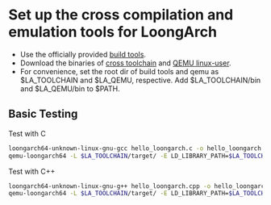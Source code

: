 # Set up the cross compilation and emulation tools for LoongArch


- Use the officially provided [build tools](https://github.com/loongson/build-tools).
- Download the binaries of [cross toolchain](https://github.com/loongson/build-tools/releases/download/2023.08.08/CLFS-loongarch64-8.1-x86_64-cross-tools-gcc-glibc.tar.xz) and [QEMU linux-user](https://github.com/loongson/build-tools/releases/download/2023.08.08/qemu-loongarch64).
- For convenience, set the root dir of build tools and qemu as $LA_TOOLCHAIN and $LA_QEMU, respective. Add $LA_TOOLCHAIN/bin and $LA_QEMU/bin to $PATH.


## Basic Testing

Test with C
```bash
loongarch64-unknown-linux-gnu-gcc hello_loongarch.c -o hello_loongarch
qemu-loongarch64 -L $LA_TOOLCHAIN/target/ -E LD_LIBRARY_PATH=$LA_TOOLCHAIN/target/lib64/:LD_LIBRARY_PATH  hello_loongarch
```

Test with C++
```bash
loongarch64-unknown-linux-gnu-g++ hello_loongarch.cpp -o hello_loongarch
qemu-loongarch64 -L $LA_TOOLCHAIN/target/ -E LD_LIBRARY_PATH=$LA_TOOLCHAIN/loongarch64-unknown-linux-gnu/lib/:LD_LIBRARY_PATH  hello_loongarch
```